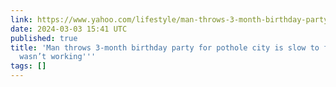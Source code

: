 ```yaml
---
link: https://www.yahoo.com/lifestyle/man-throws-3-month-birthday-party-for-pothole-city-is-slow-to-fix-complaining-wasnt-working-163419573.html?utm_source=labnotes.org
date: 2024-03-03 15:41 UTC
published: true
title: 'Man throws 3-month birthday party for pothole city is slow to fix: ''Complaining
  wasn’t working'''
tags: []
---
```



